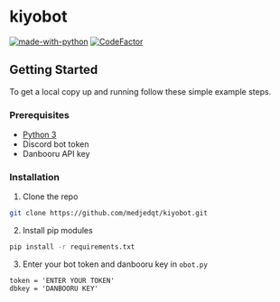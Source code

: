 # kiyobot

[![made-with-python](https://img.shields.io/badge/Made%20with-Python-1f425f.svg)](https://www.python.org/)
[![CodeFactor](https://www.codefactor.io/repository/github/medjedqt/kiyobot/badge?s=8e2c7f35c70e48525e1872c07dda7b97b200b9da)](https://www.codefactor.io/repository/github/medjedqt/kiyobot)

## Getting Started

To get a local copy up and running follow these simple example steps.

### Prerequisites

* [Python 3](python.org)
* Discord bot token
* Danbooru API key

### Installation

1. Clone the repo
```sh
git clone https://github.com/medjedqt/kiyobot.git
```
2. Install pip modules
```sh
pip install -r requirements.txt
```
3. Enter your bot token and danbooru key in `obot.py`
```PY
token = 'ENTER YOUR TOKEN'
dbkey = 'DANBOORU KEY'
```



